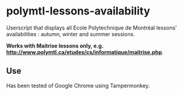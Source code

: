 # polymtl-lessons-availability
Userscript that displays all Ecole Polytechnique de Montréal lessons' availabilities : autumn, winter and summer sessions.

**Works with Maitrise lessons only, e.g. http://www.polymtl.ca/etudes/cs/informatique/maitrise.php**.

## Use
Has been tested of Google Chrome using Tampermonkey.

